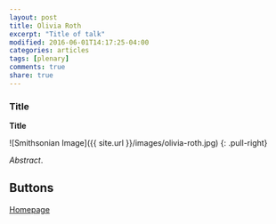 ```yaml
---
layout: post
title: Olivia Roth
excerpt: "Title of talk"
modified: 2016-06-01T14:17:25-04:00
categories: articles
tags: [plenary]
comments: true
share: true
---
```


### Title

**Title**

![Smithsonian Image]({{ site.url }}/images/olivia-roth.jpg)
{: .pull-right}

*Abstract*.


## Buttons

<div markdown="0"><a href="http://www.geomar.de/mitarbeiter/fb3/ev/oroth/" class="btn">Homepage</a></div>

